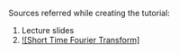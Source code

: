 Sources referred while creating the tutorial:
1) Lecture slides
2) [![Short Time Fourier Transform]](https://www.youtube.com/watch?v=-Yxj3yfvY-4&list=PL-wATfeyAMNqIee7cH3q1bh4QJFAaeNv0&index=17)

